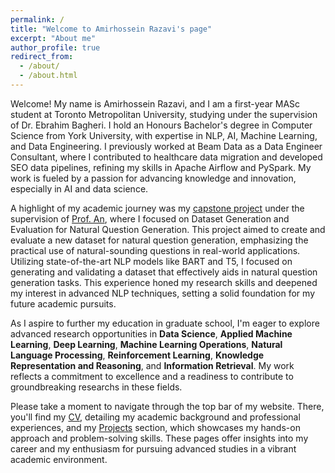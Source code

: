 ```yaml
---
permalink: /
title: "Welcome to Amirhossein Razavi's page"
excerpt: "About me"
author_profile: true
redirect_from: 
  - /about/
  - /about.html
---
```



Welcome! My name is Amirhossein Razavi, and I am a first-year MASc student at Toronto Metropolitan University, studying under the supervision of Dr. Ebrahim Bagheri. I hold an Honours Bachelor's degree in Computer Science from York University, with expertise in NLP, AI, Machine Learning, and Data Engineering. I previously worked at Beam Data as a Data Engineer Consultant, where I contributed to healthcare data migration and developed SEO data pipelines, refining my skills in Apache Airflow and PySpark. My work is fueled by a passion for advancing knowledge and innovation, especially in AI and data science.

A highlight of my academic journey was my [capstone project](https://razaviah.github.io/projects/dataset-generation-and-evaluation-for-natural-question-generation) under the supervision of [Prof. An](https://scholar.google.com/citations?hl=en&user=2eUL7eEAAAAJ), where I focused on Dataset Generation and Evaluation for Natural Question Generation. This project aimed to create and evaluate a new dataset for natural question generation, emphasizing the practical use of natural-sounding questions in real-world applications. Utilizing state-of-the-art NLP models like BART and T5, I focused on generating and validating a dataset that effectively aids in natural question generation tasks. This experience honed my research skills and deepened my interest in advanced NLP techniques, setting a solid foundation for my future academic pursuits.

As I aspire to further my education in graduate school, I'm eager to explore advanced research opportunities in **Data Science**, **Applied Machine Learning**, **Deep Learning**, **Machine Learning Operations**, **Natural Language Processing**, **Reinforcement Learning**, **Knowledge Representation and Reasoning**, and **Information Retrieval**. My work reflects a commitment to excellence and a readiness to contribute to groundbreaking researchs in these fields.

Please take a moment to navigate through the top bar of my website. There, you'll find my [CV](https://razaviah.github.io/cv), detailing my academic background and professional experiences, and my [Projects](https://razaviah.github.io/projects) section, which showcases my hands-on approach and problem-solving skills. These pages offer insights into my career and my enthusiasm for pursuing advanced studies in a vibrant academic environment.
